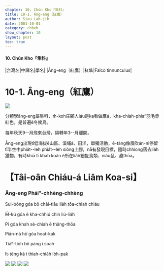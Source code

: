 ```yaml
---
chapter: 10. Chún Kho『隼科』
title: 10-1. Âng-eng（紅鷹）
author: Siau Lah-jih
date: 2001-10-01
category: chheh
show_chapter: 10
layout: post
toc: true
---
```


#### 10. Chún Kho『隼科』

|台灣名|中譯名|學名|
|Âng-eng（紅鷹）|紅隼|Falco tinnunculus|


# 10-1. Âng-eng（紅鷹）


![](../too5/10/10-1-1.âng-eng.jpg)



分類學âng-eng屬隼科，m̄-koh庄腳人iáu是ka看做鷹á，kha-chiah-phiaⁿ羽毛赤紅色，是普遍ê冬候鳥。

每年秋天9--月飛來台灣，隔轉年3--月離開。

Âng-eng出現tī低海拔ê山區、溪埔á、田洋，單獨活動，ē-tàng像風吹án-ni停留tī半空中phia̍t--leh phia̍t--leh siòng土腳，nā有發現目標，隨時chhiong落去lia̍h獵物，有時khiā tī khah koân ê所在lia̍h細隻鳥類、niáu鼠、蟲thōa。



# 【Tâi-oân Chiáu-á Liām Koa-si】

### **Âng-eng Pháiⁿ-chhèng-chhèng**

Sui-bóng góa bô châi-tiāu lia̍h tōa-chiah chiáu

M̄-kú góa ê kha-chhiú chin liú-lia̍h

Pí góa khah sè-chiah ê thâng-thōa

Piān-nā hō͘ góa hoat-kak

Tiāⁿ-tio̍h bô pàng i soah

It-tēng kā i thiah-chia̍h lo̍h-pak


![](../too5/10/10-1-5.âng-eng.jpg)
![](../too5/10/10-1-4.âng-eng.jpg)
![](../too5/10/10-1-2.âng-eng.jpg)
![](../too5/10/10-1-3.âng-eng.jpg)

